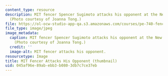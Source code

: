 ```yaml
---
content_type: resource
description: MIT fencer Spencer Sugimoto attacks his opponent at the New England Championships.
  (Photo courtesy of Joanna Tong.)
file: https://ol-ocw-studio-app-qa.s3.amazonaws.com/courses/pe-740-fencing-spring-2007/045af96e89abebb3b0803db7c7ce37eb_pe-740s07-th.jpg
file_type: image/jpeg
image_metadata:
  caption: MIT fencer Spencer Sugimoto attacks his opponent at the New England Championships.
    (Photo courtesy of Joanna Tong.)
  credit: ''
  image-alt: MIT fencer attacks his opponent.
resourcetype: Image
title: MIT Fencer Attacks His Opponent (thumbnail)
uid: 045af96e-89ab-ebb3-b080-3db7c7ce37eb
---
```

